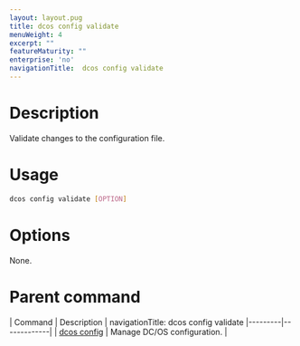 ```yaml
---
layout: layout.pug
title: dcos config validate
menuWeight: 4
excerpt: ""
featureMaturity: ""
enterprise: 'no'
navigationTitle:  dcos config validate
---
```


<!-- This source repo for this topic is https://github.com/dcos/dcos-docs -->


# Description
Validate changes to the configuration file.

# Usage

```bash
dcos config validate [OPTION]
```

# Options

None.

# Parent command

| Command | Description |
navigationTitle:  dcos config validate
|---------|-------------|
| [dcos config](/docs/1.9/cli/command-reference/dcos-config/) |  Manage DC/OS configuration. |

